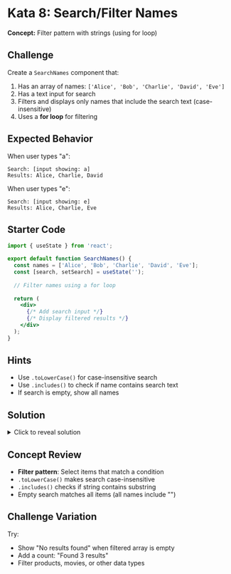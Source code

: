 # Kata 8: Search/Filter Names

**Concept:** Filter pattern with strings (using for loop)

## Challenge

Create a `SearchNames` component that:
1. Has an array of names: `['Alice', 'Bob', 'Charlie', 'David', 'Eve']`
2. Has a text input for search
3. Filters and displays only names that include the search text (case-insensitive)
4. Uses a **for loop** for filtering

## Expected Behavior

When user types "a":
```
Search: [input showing: a]
Results: Alice, Charlie, David
```

When user types "e":
```
Search: [input showing: e]
Results: Alice, Charlie, Eve
```

## Starter Code

```jsx
import { useState } from 'react';

export default function SearchNames() {
  const names = ['Alice', 'Bob', 'Charlie', 'David', 'Eve'];
  const [search, setSearch] = useState('');
  
  // Filter names using a for loop
  
  return (
    <div>
      {/* Add search input */}
      {/* Display filtered results */}
    </div>
  );
}
```

## Hints

- Use `.toLowerCase()` for case-insensitive search
- Use `.includes()` to check if name contains search text
- If search is empty, show all names

## Solution

<details>
<summary>Click to reveal solution</summary>

```jsx
import { useState } from 'react';

export default function SearchNames() {
  const names = ['Alice', 'Bob', 'Charlie', 'David', 'Eve'];
  const [search, setSearch] = useState('');
  
  // FILTER: Find names matching search using a for loop
  const filtered = [];
  for (let i = 0; i < names.length; i++) {
    const nameLower = names[i].toLowerCase();
    const searchLower = search.toLowerCase();
    
    if (nameLower.includes(searchLower)) {
      filtered.push(names[i]);
    }
  }
  
  return (
    <div>
      <input 
        type="text"
        value={search}
        onChange={(e) => setSearch(e.target.value)}
        placeholder="Search names..."
      />
      <p>Results: {filtered.join(', ')}</p>
    </div>
  );
}
```

</details>

## Concept Review
- **Filter pattern**: Select items that match a condition
- `.toLowerCase()` makes search case-insensitive
- `.includes()` checks if string contains substring
- Empty search matches all items (all names include "")

## Challenge Variation

Try:
- Show "No results found" when filtered array is empty
- Add a count: "Found 3 results"
- Filter products, movies, or other data types

